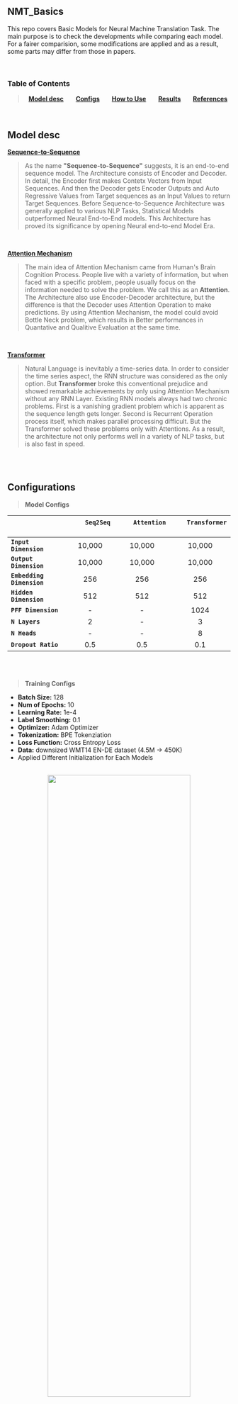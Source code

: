 ## NMT_Basics
This repo covers Basic Models for Neural Machine Translation Task.
The main purpose is to check the developments while comparing each model.
For a fairer comparision, some modifications are applied and as a result, some parts may differ from those in papers.

<br>

### Table of Contents
> &nbsp; **[Model desc](#model-desc)** &nbsp;&nbsp;&nbsp;&nbsp;&nbsp; **[Configs](#configurations)** &nbsp;&nbsp;&nbsp;&nbsp;&nbsp; **[How to Use](#how-to-use)** &nbsp;&nbsp;&nbsp;&nbsp;&nbsp; **[Results](#results)** &nbsp;&nbsp;&nbsp;&nbsp;&nbsp; **[References](#references)**
</br>


## Model desc

**[Sequence-to-Sequence](https://arxiv.org/abs/1409.3215)**
> As the name **"Sequence-to-Sequence"** suggests, it is an end-to-end sequence model.
The Architecture consists of Encoder and Decoder. In detail, the Encoder first makes Contetx Vectors from Input Sequences. 
And then the Decoder gets Encoder Outputs and Auto Regressive Values from Target sequences as an Input Values to return Target Sequences.
Before Sequence-to-Sequence Architecture was generally applied to various NLP Tasks, Statistical Models outperformed Neural End-to-End models.
This Architecture has proved its significance by opening Neural end-to-end Model Era.

<br>

**[Attention Mechanism](https://arxiv.org/abs/1409.0473)**
> The main idea of Attention Mechanism came from Human's Brain Cognition Process.
People live with a variety of information, but when faced with a specific problem, people usually focus on the information needed to solve the problem. We call this as an **Attention**.
The Architecture also use Encoder-Decoder architecture, but the difference is that the Decoder uses Attention Operation to make predictions.
By using Attention Mechanism, the model could avoid Bottle Neck problem, which results in Better performances in Quantative and Qualitive Evaluation at the same time.

<br>


**[Transformer](https://arxiv.org/abs/1706.03762)**
> Natural Language is inevitably a time-series data. In order to consider the time series aspect, the RNN structure was considered as the only option.
But **Transformer** broke this conventional prejudice and showed remarkable achievements by only using Attention Mechanism without any RNN Layer.
Existing RNN models always had two chronic problems. First is a vanishing gradient problem which is apparent as the sequence length gets longer. Second is Recurrent Operation process itself, which makes parallel processing difficult.
But the Transformer solved these problems only with Attentions. As a result, the architecture not only performs well in a variety of NLP tasks, but is also fast in speed.

<br>
<br>

## Configurations

> **Model Configs**

|  | &nbsp;&nbsp;&nbsp;&nbsp;&nbsp;&nbsp;&nbsp; `Seq2Seq` &nbsp;&nbsp;&nbsp;&nbsp;&nbsp;&nbsp;&nbsp; | &nbsp;&nbsp;&nbsp;&nbsp;&nbsp;&nbsp;&nbsp; `Attention` &nbsp;&nbsp;&nbsp;&nbsp;&nbsp;&nbsp;&nbsp; | &nbsp;&nbsp;&nbsp;&nbsp;&nbsp;&nbsp; `Transformer` &nbsp;&nbsp;&nbsp;&nbsp;&nbsp;&nbsp; |
| :--- | :---: | :---: | :---: |
| **`Input Dimension`** | 10,000 | 10,000 | 10,000 |
| **`Output Dimension`** | 10,000 | 10,000 | 10,000 |
| **`Embedding Dimension`** | 256 | 256 | 256 |
| **`Hidden Dimension`** | 512 | 512 | 512 |
| **`PFF Dimension`** | - | - | 1024 |
| **`N Layers`** | 2 | - | 3 |
| **`N Heads`** | - | - | 8 |
| **`Dropout Ratio`** | 0.5 | 0.5 | 0.1 |

<br>
<br>

> **Training Configs**

* **Batch Size:** 128 </br>
* **Num of Epochs:** 10 </br>
* **Learning Rate:** 1e-4 </br>
* **Label Smoothing:** 0.1 </br>
* **Optimizer:** Adam Optimizer </br>
* **Tokenization:** BPE Tokenziation </br>
* **Loss Function:** Cross Entropy Loss </br>
* **Data:** downsized WMT14 EN-DE dataset (4.5M -> 450K) </br>
* Applied Different Initialization for Each Models

<br>

<center>
  <img src="https://user-images.githubusercontent.com/71929682/168110116-374d3ac9-48d6-41e3-a2ce-d216f2e76422.png" width="80%" height="60%">
</center>


<br>
<br>

## How to Use
**First clone git repo in your env**
```
git clone https://github.com/moon23k/NMT_Basic
```

<br>

**Download and Process Dataset by the code below**
```
cd NMT_Basic
bash prepare_data.sh
```

<br>

**Train models with "train.py" file (scheduler is optional)**
```
python3 train.py -model ['seq2seq', 'attention', 'transformer'] -scheduler ['constant', 'noam', 'cosine_annealing_warm', 'exponential', 'step']
```

<br>

**Test trained models with "test.py" file**
```
python3 test.py -model ['seq2seq', 'attention', 'transformer']
```

<br>

**Test with user input sentence via trained models**
```
python3 inference.py -model ['seq2seq', 'attention', 'transformer']
```

<br>
<br>


## Results

<center>
  <img src="https://user-images.githubusercontent.com/71929682/189513608-2e6949e8-9718-4b15-b02d-12d8c71d3a61.png" width="90%" height="70%">

</br>

| | &nbsp;&nbsp;&nbsp; `Seq2Seq` &nbsp;&nbsp;&nbsp; | &nbsp;&nbsp;&nbsp; `Attention` &nbsp;&nbsp;&nbsp; | &nbsp;&nbsp;&nbsp; `Transformer` &nbsp;&nbsp;&nbsp; |
| :---: | :---: | :---: | :---: |
| `Average Training time per Epoch` | 2min 59sec | 8min 10sec | 44sec|
</center>

<br>

<br>
<br>

## References
* Sequence to Sequence Learning with Neural Networks
* Neural Machine Translation by Jointly Learning to Align and Translate
* Attention is all you need
